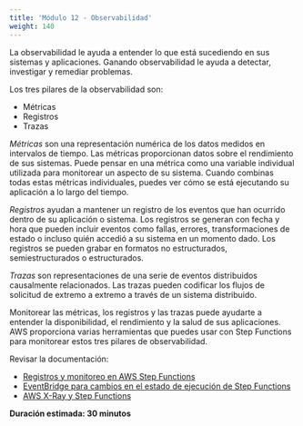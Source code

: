 ```yaml
---
title: 'Módulo 12 - Observabilidad'
weight: 140
---
```

La observabilidad le ayuda a entender lo que está sucediendo en sus sistemas y aplicaciones. Ganando observabilidad le ayuda a detectar, investigar y remediar problemas.

Los tres pilares de la observabilidad son:
  - Métricas
  - Registros
  - Trazas

*Métricas* son una representación numérica de los datos medidos en intervalos de tiempo. Las métricas proporcionan datos sobre el rendimiento de sus sistemas. Puede pensar en una métrica como una variable individual utilizada para monitorear un aspecto de su sistema. Cuando combinas todas estas métricas individuales, puedes ver cómo se está ejecutando su aplicación a lo largo del tiempo.

*Registros* ayudan a mantener un registro de los eventos que han ocurrido dentro de su aplicación o sistema. Los registros se generan con fecha y hora que pueden incluir eventos como fallas, errores, transformaciones de estado o incluso quién accedió a su sistema en un momento dado. Los registros se pueden grabar en formatos no estructurados, semiestructurados o estructurados.

*Trazas* son representaciones de una serie de eventos distribuidos causalmente relacionados. Las trazas pueden codificar los flujos de solicitud de extremo a extremo a través de un sistema distribuido.

Monitorear las métricas, los registros y las trazas puede ayudarte a entender la disponibilidad, el rendimiento y la salud de sus aplicaciones. AWS proporciona varias herramientas que puedes usar con Step Functions para monitorear estos tres pilares de observabilidad.

Revisar la documentación:
- [Registros y monitoreo en AWS Step Functions](https://docs.aws.amazon.com/step-functions/latest/dg/monitoring-logging.html)
- [EventBridge para cambios en el estado de ejecución de Step Functions](https://docs.aws.amazon.com/step-functions/latest/dg/cw-events.html)
- [AWS X-Ray y Step Functions](https://docs.aws.amazon.com/step-functions/latest/dg/concepts-xray-tracing.html)

**Duración estimada: 30 minutos**

